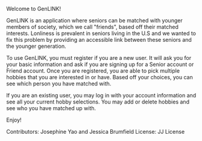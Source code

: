 Welcome to GenLINK! 

GenLINK is an application where seniors can be matched with younger members of society, which we call "friends", based off their matched interests. Lonliness is prevalent in seniors living in the U.S and we wanted to fix this problem by providing an accessible link between these seniors and the younger generation.

To use GenLINK, you must register if you are a new user. It will ask you for your basic information and ask if you are signing up for a Senior account or Friend account. Once you are registered, you are able to pick multiple hobbies that you are interested in or have. Based off your choices, you can see which person you have matched with.

If you are an existing user, you may log in with your account information and see all your current hobby selections. You may add or delete hobbies and see who you have matched up with.

Enjoy!

Contributors: Josephine Yao and Jessica Brumfield
License: JJ License